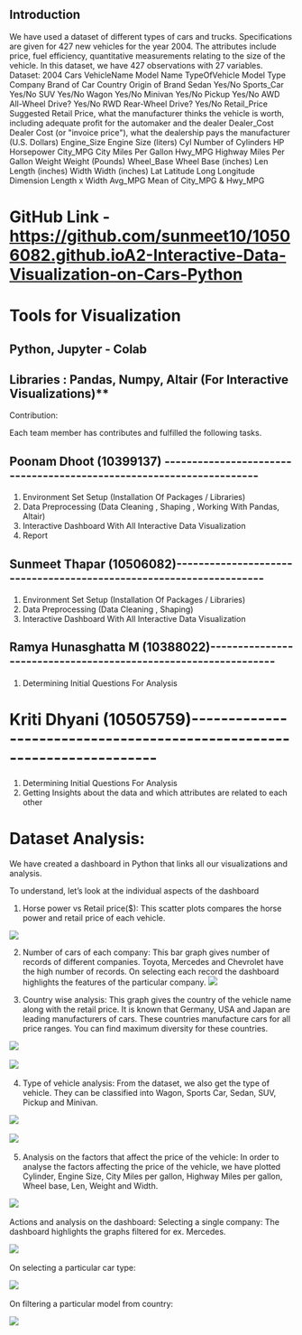 ## Introduction

We have used a dataset of different types of cars and trucks. Specifications are given for 427 new vehicles for the year 2004. The attributes include price, fuel efficiency, quantitative measurements relating to the size of the vehicle. 
In this dataset, we have 427 observations with 27 variables. 
Dataset: 2004 Cars
VehicleName	Model Name
TypeOfVehicle	Model Type
Company	Brand of Car
Country	Origin of Brand
Sedan	Yes/No
Sports_Car	Yes/No
SUV	Yes/No
Wagon	Yes/No
Minivan	Yes/No
Pickup	Yes/No
AWD	All-Wheel Drive? Yes/No
RWD	Rear-Wheel Drive?
Yes/No
Retail_Price	Suggested Retail Price, what the manufacturer thinks the vehicle is worth, including adequate profit for the automaker and the dealer
Dealer_Cost	Dealer Cost (or "invoice price"), what the dealership pays the manufacturer (U.S. Dollars)
Engine_Size	Engine Size (liters)
Cyl	Number of Cylinders
HP	Horsepower
City_MPG	City Miles Per Gallon
Hwy_MPG	Highway Miles Per Gallon
Weight	Weight (Pounds)
Wheel_Base	Wheel Base (inches)
Len	Length (inches)
Width	Width (inches)
Lat	Latitude
Long	Longitude
Dimension	Length x Width
Avg_MPG	Mean of City_MPG & Hwy_MPG

# GitHub Link -  https://github.com/sunmeet10/10506082.github.ioA2-Interactive-Data-Visualization-on-Cars-Python

# Tools for Visualization 

## Python, Jupyter - Colab

## Libraries : Pandas, Numpy, Altair (For Interactive Visualizations)**

Contribution:

Each team member has contributes and fulfilled the following tasks.


## Poonam Dhoot (10399137) -------------------------------------------------------------------- 
1.	Environment Set Setup (Installation Of Packages / Libraries)
2.	Data Preprocessing (Data Cleaning , Shaping , Working With Pandas, Altair)
3.	Interactive Dashboard With All Interactive Data Visualization
4.	Report


## Sunmeet Thapar (10506082)-------------------------------------------------------------------
1. Environment Set Setup (Installation Of Packages / Libraries)
2.	Data Preprocessing (Data Cleaning , Shaping)
3.	Interactive Dashboard With All Interactive Data Visualization


## Ramya Hunasghatta M (10388022)--------------------------------------------------------------- 
1.	Determining Initial Questions For Analysis


# Kriti Dhyani (10505759)-----------------------------------------------------------------------
1.	Determining Initial Questions For Analysis
2.	Getting Insights about the data and which attributes are related to each other

# Dataset Analysis:
We have created a dashboard in Python that links all our visualizations and analysis.

To understand, let’s look at the individual aspects of the dashboard
1.	Horse power vs Retail price($): 
This scatter plots compares the horse power and retail price of each  vehicle. 
<img src = "https://github.com/sunmeet10/DataViz/blob/Project-files/Images/dashboard.png">

2.	Number of cars of each company:
This bar graph gives number of records of different companies. Toyota, Mercedes and Chevrolet have the high number of records. On selecting each record the dashboard highlights the features of the particular company.
<img src = "https://github.com/sunmeet10/DataViz/blob/Project-files/Images/Scatter plot.png"> 
 
3.	Country wise analysis: 
This graph gives the country of the vehicle name along with the retail price. It is known that Germany, USA and Japan are leading manufacturers of cars. These countries manufacture cars for all price ranges. You can find maximum diversity for these countries. 

<img src = "https://github.com/sunmeet10/DataViz/blob/Project-files/Images/Country.png"> 

<img src = "https://github.com/sunmeet10/DataViz/blob/Project-files/Images/Country filtered.png"> 

4.	Type of vehicle analysis: 
From the dataset, we also get the type of vehicle. They can be classified into Wagon, Sports Car, Sedan, SUV, Pickup and Minivan.

<img src = "https://github.com/sunmeet10/DataViz/blob/Project-files/Images/Type of vehicle.png"> 

<img src = "https://github.com/sunmeet10/DataViz/blob/Project-files/Images/Type of vehicle filtered.png"> 


5.	Analysis on the factors that affect the price of the vehicle:
In order to analyse the factors affecting the price of the vehicle, we have plotted Cylinder, Engine Size,  City Miles per gallon, Highway Miles per gallon, Wheel base, Len, Weight and Width.

<img src = "https://github.com/sunmeet10/DataViz/blob/Project-files/Images/Common bars.png"> 

Actions and analysis on the dashboard: 
Selecting a single company: The dashboard highlights the graphs filtered for ex. Mercedes.

<img src = "https://github.com/sunmeet10/DataViz/blob/Project-files/Images/Interactive 1.png"> 

On selecting a particular car type:


<img src = "https://github.com/sunmeet10/DataViz/blob/Project-files/Images/Interactive 2.png"> 

On filtering a particular model from country:


<img src = "https://github.com/sunmeet10/DataViz/blob/Project-files/Images/Interactive 3.png"> 
